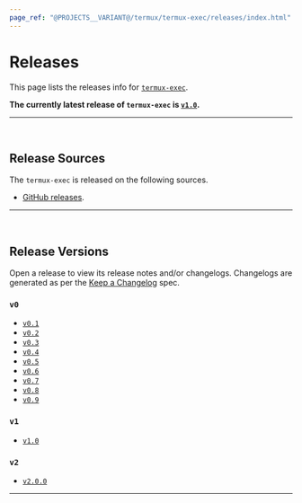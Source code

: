 ```yaml
---
page_ref: "@PROJECTS__VARIANT@/termux/termux-exec/releases/index.html"
---
```


# Releases

This page lists the releases info for [`termux-exec`](https://github.com/termux/termux-exec).

**The currently latest release of `termux-exec` is [`v1.0`](1/v1.0.md).**

---

&nbsp;





## Release Sources

The `termux-exec` is released on the following sources.

- [GitHub releases](https://github.com/termux/termux-exec/releases).

---

&nbsp;





## Release Versions

Open a release to view its release notes and/or changelogs. Changelogs are generated as per the [Keep a Changelog](https://github.com/olivierlacan/keep-a-changelog) spec.

### `v0`

- [`v0.1`](0/v0.1.md)
- [`v0.2`](0/v0.2.md)
- [`v0.3`](0/v0.3.md)
- [`v0.4`](0/v0.4.md)
- [`v0.5`](0/v0.5.md)
- [`v0.6`](0/v0.6.md)
- [`v0.7`](0/v0.7.md)
- [`v0.8`](0/v0.8.md)
- [`v0.9`](0/v0.9.md)

### `v1`

  - [`v1.0`](1/v1.0.md)

### `v2`

  - [`v2.0.0`](2/v2.0.0.md)

---

&nbsp;

